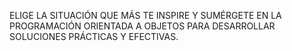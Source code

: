 ELIGE LA SITUACIÓN QUE MÁS TE INSPIRE Y SUMÉRGETE EN LA PROGRAMACIÓN ORIENTADA A OBJETOS PARA DESARROLLAR SOLUCIONES PRÁCTICAS Y EFECTIVAS. 

